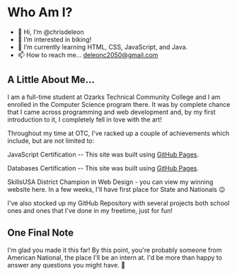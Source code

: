 # Who Am I?

- 👋 Hi, I’m @chrisdeleon
- 👀 I’m interested in biking!
- 🌱 I’m currently learning HTML, CSS, JavaScript, and Java.
- 📫 How to reach me... deleonc2050@gmail.com

## A Little About Me...

I am a full-time student at Ozarks Technical Community College and I am enrolled in the Computer Science program there. 
It was by complete chance that I came across programming and web development and, by my first introduction to it, 
I completely fell in love with the art! 

Throughout my time at OTC, I've racked up a couple of achievements which include, but are not limited to:


JavaScript Certification -- This site was built using [GitHub Pages](https://pages.github.com/).

Databases Certification -- This site was built using [GitHub Pages](https://pages.github.com/).

SkillsUSA District Champion in Web Design - you can view my winning website here.
In a few weeks, I'll have first place for State and Nationals 😉

I've also stocked up my GitHub Repository with several projects both school ones and ones that I've done in my freetime, just for fun!

## One Final Note

I'm glad you made it this far! By this point, you're probably someone from American National, the place I'll be an intern at. 
I'd be more than happy to answer any questions you might have. 🙂


<!---
chrisdeleon/chrisdeleon is a ✨ special ✨ repository because its `README.md` (this file) appears on your GitHub profile.
You can click the Preview link to take a look at your changes.
--->
